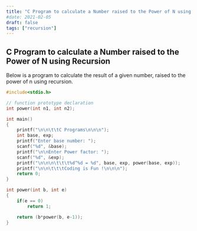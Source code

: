 ```yaml
---
title: "C Program to calculate a Number raised to the Power of N using Recursion"
#date: 2021-02-05
draft: false
tags: ["recursion"]
---
```


## C Program to calculate a Number raised to the Power of N using Recursion

Below is a program to calculate the result of a given number, raised to the power of n using recursion.

```c
#include<stdio.h>

// function prototype declaration
int power(int n1, int n2);

int main()
{
    printf("\n\n\t\tC Programs\n\n\n");
    int base, exp;
    printf("Enter base number: ");
    scanf("%d", &base);
    printf("\n\nEnter Power factor: ");
    scanf("%d", &exp);
    printf("\n\n\n\t\t\t%d^%d = %d", base, exp, power(base, exp));
    printf("\n\n\t\t\tCoding is Fun !\n\n\n");
    return 0;
}

int power(int b, int e)
{
    if(e == 0)
        return 1;

    return (b*power(b, e-1));
}
```
